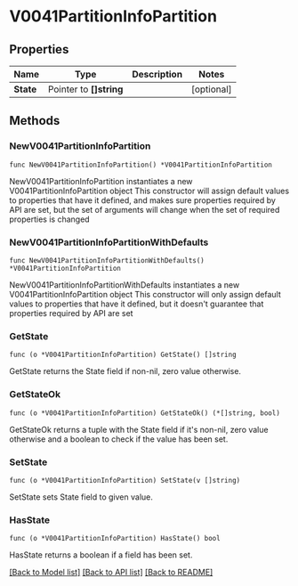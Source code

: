 # V0041PartitionInfoPartition

## Properties

Name | Type | Description | Notes
------------ | ------------- | ------------- | -------------
**State** | Pointer to **[]string** |  | [optional] 

## Methods

### NewV0041PartitionInfoPartition

`func NewV0041PartitionInfoPartition() *V0041PartitionInfoPartition`

NewV0041PartitionInfoPartition instantiates a new V0041PartitionInfoPartition object
This constructor will assign default values to properties that have it defined,
and makes sure properties required by API are set, but the set of arguments
will change when the set of required properties is changed

### NewV0041PartitionInfoPartitionWithDefaults

`func NewV0041PartitionInfoPartitionWithDefaults() *V0041PartitionInfoPartition`

NewV0041PartitionInfoPartitionWithDefaults instantiates a new V0041PartitionInfoPartition object
This constructor will only assign default values to properties that have it defined,
but it doesn't guarantee that properties required by API are set

### GetState

`func (o *V0041PartitionInfoPartition) GetState() []string`

GetState returns the State field if non-nil, zero value otherwise.

### GetStateOk

`func (o *V0041PartitionInfoPartition) GetStateOk() (*[]string, bool)`

GetStateOk returns a tuple with the State field if it's non-nil, zero value otherwise
and a boolean to check if the value has been set.

### SetState

`func (o *V0041PartitionInfoPartition) SetState(v []string)`

SetState sets State field to given value.

### HasState

`func (o *V0041PartitionInfoPartition) HasState() bool`

HasState returns a boolean if a field has been set.


[[Back to Model list]](../README.md#documentation-for-models) [[Back to API list]](../README.md#documentation-for-api-endpoints) [[Back to README]](../README.md)


